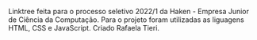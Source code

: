 Linktree feita para o processo seletivo 2022/1 da Haken - Empresa Junior de Ciência da Computação.
Para o projeto foram utilizadas as liguagens HTML, CSS e JavaScript.
Criado Rafaela Tieri.